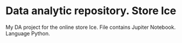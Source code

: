 # Data analytic repository. Store Ice
My DA project for the online store Ice. 
File contains Jupiter Notebook. Language Python.
